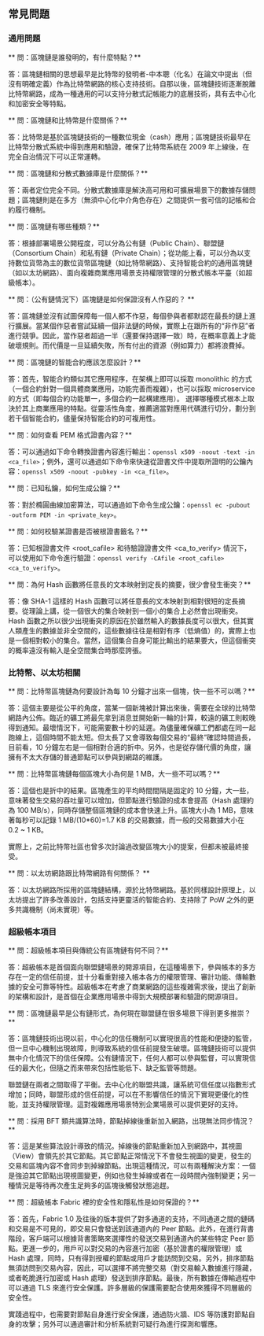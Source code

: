## 常見問題

### 通用問題
** 問：區塊鏈是誰發明的，有什麼特點？**

答：區塊鏈相關的思想最早是比特幣的發明者-中本聰（化名）在論文中提出（但沒有明確定義）作為比特幣網路的核心支持技術。自那以後，區塊鏈技術逐漸脫離比特幣網路，成為一種通用的可以支持分散式記帳能力的底層技術，具有去中心化和加密安全等特點。

** 問：區塊鏈和比特幣是什麼關係？**

答：比特幣是基於區塊鏈技術的一種數位現金（cash）應用；區塊鏈技術最早在比特幣分散式系統中得到應用和驗證，確保了比特幣系統在 2009 年上線後，在完全自治情況下可以正常運轉。

** 問：區塊鏈和分散式數據庫是什麼關係？**

答：兩者定位完全不同。分散式數據庫是解決高可用和可擴展場景下的數據存儲問題；區塊鏈則是在多方（無須中心化中介角色存在）之間提供一套可信的記帳和合約履行機制。

** 問：區塊鏈有哪些種類？**

答：根據部署場景公開程度，可以分為公有鏈（Public Chain）、聯盟鏈（Consortium Chain）和私有鏈（Private Chain）；從功能上看，可以分為以支持數位貨幣為主的數位貨幣區塊鏈（如比特幣網路）、支持智能合約的通用區塊鏈（如以太坊網路）、面向複雜商業應用場景支持權限管理的分散式帳本平臺（如超級帳本）。

** 問：（公有鏈情況下）區塊鏈是如何保證沒有人作惡的？ **

答：區塊鏈並沒有試圖保障每一個人都不作惡，每個參與者都默認在最長的鏈上進行擴展。當某個作惡者嘗試延續一個非法鏈的時候，實際上在跟所有的“非作惡”者進行競爭。因此，當作惡者超過一半（還要保持選擇一致）時，在概率意義上才能破壞規則。而代價是一旦延續失敗，所有付出的資源（例如算力）都將浪費掉。

** 問：區塊鏈的智能合約應該怎麼設計？**

答：首先，智能合約類似其它應用程序，在架構上即可以採取 monolithic 的方式（一個合約針對一個具體商業應用，功能完善而複雜），也可以採取 microservice 的方式（即每個合約功能單一，多個合約一起構建應用）。 選擇哪種模式根本上取決於其上商業應用的特點。從靈活性角度，推薦適當對應用代碼進行切分，劃分到若干個智能合約，儘量保持智能合約的可複用性。

** 問：如何查看 PEM 格式證書內容？**

答：可以通過如下命令轉換證書內容進行輸出：`openssl x509 -noout -text -in <ca_file>`；例外，還可以通過如下命令來快速從證書文件中提取所證明的公鑰內容：`openssl x509 -noout -pubkey -in <ca_file>`。

** 問：已知私鑰，如何生成公鑰？**

答：對於橢圓曲線加密算法，可以通過如下命令生成公鑰：`openssl ec -pubout -outform PEM -in <private_key>`。

** 問：如何校驗某證書是否被根證書籤名？**

答：已知根證書文件 <root_cafile> 和待驗證證書文件 <ca_to_verify> 情況下，可以使用如下命令進行驗證：`openssl verify -CAfile <root_cafile> <ca_to_verify>`。

** 問：為何 Hash 函數將任意長的文本映射到定長的摘要，很少會發生衝突？**

答：像 SHA-1 這樣的 Hash 函數可以將任意長的文本映射到相對很短的定長摘要。從理論上講，從一個很大的集合映射到一個小的集合上必然會出現衝突。Hash 函數之所以很少出現衝突的原因在於雖然輸入的數據長度可以很大，但其實人類產生的數據並非全空間的，這些數據往往是相對有序（低熵值）的，實際上也是一個相對較小的集合。當然，這個集合自身可能比輸出的結果要大，但這個衝突的概率遠沒有輸入是全空間集合時那麼誇張。

### 比特幣、以太坊相關

** 問：比特幣區塊鏈為何要設計為每 10 分鐘才出來一個塊，快一些不可以嗎？**

答：這個主要是從公平的角度，當某一個新塊被計算出來後，需要在全球的比特幣網路內公佈。臨近的礦工將最先拿到消息並開始新一輪的計算，較遠的礦工則較晚得到通知。最壞情況下，可能需要數十秒的延遲。為儘量確保礦工們都處在同一起跑線上，這個時間不能太短。但太長了又會導致每個交易的“最終”確認時間過長，目前看，10 分鐘左右是一個相對合適的折中。另外，也是從存儲代價的角度，讓擁有不太大存儲的普通節點可以參與到網路的維護。

** 問：比特幣區塊鏈每個區塊大小為何是 1 MB，大一些不可以嗎？**

答：這個也是折中的結果。區塊產生的平均時間間隔是固定的 10 分鐘，大一些，意味著發生交易的吞吐量可以增加，但節點進行驗證的成本會提高（Hash 處理約為 100 MB/s），同時存儲整個區塊鏈的成本會快速上升。區塊大小為 1 MB，意味著每秒可以記錄 1 MB/(10*60)=1.7 KB 的交易數據，而一般的交易數據大小在 0.2 ~ 1 KB。

實際上，之前比特幣社區也曾多次討論過改變區塊大小的提案，但都未被最終接受。

** 問：以太坊網路跟比特幣網路有何關係？ **

答：以太坊網路所採用的區塊鏈結構，源於比特幣網路。基於同樣設計原理上，以太坊提出了許多改善設計，包括支持更靈活的智能合約、支持除了 PoW 之外的更多共識機制（尚未實現）等。

### 超級帳本項目

** 問：超級帳本項目與傳統公有區塊鏈有何不同？**

答：超級帳本是首個面向聯盟鏈場景的開源項目，在這種場景下，參與帳本的多方存在一定的信任前提，並十分看重對接入帳本各方的權限管理、審計功能、傳輸數據的安全可靠等特性。超級帳本在考慮了商業網路的這些複雜需求後，提出了創新的架構和設計，是首個在企業應用場景中得到大規模部署和驗證的開源項目。

** 問：區塊鏈最早是公有鏈形式，為何現在聯盟鏈在很多場景下得到更多推崇？**

答：區塊鏈技術出現以前，中心化的信任機制可以實現很高的性能和便捷的監管，但一旦中心機制出現故障，則導致系統的信任前提發生破壞。區塊鏈技術可以提供無中介化情況下的信任保障。公有鏈情況下，任何人都可以參與監督，可以實現信任的最大化，但隨之而來帶來包括性能低下、缺乏監管等問題。

聯盟鏈在兩者之間取得了平衡。去中心化的聯盟共識，讓系統可信任度以指數形式增加；同時，聯盟形成的信任前提，可以在不影響信任的情況下實現更優化的性能，並支持權限管理。這對複雜應用場景特別企業場景可以提供更好的支持。

** 問：採用 BFT 類共識算法時，節點掉線後重新加入網路，出現無法同步情況？**

答：這是某些算法設計導致的情況。掉線後的節點重新加入到網路中，其視圖（View）會領先於其它節點。其它節點正常情況下不會發生視圖的變更，發生的交易和區塊內容不會同步到掉線節點。出現這種情況，可以有兩種解決方案：一個是強迫其它節點出現視圖變更，例如也發生掉線或者在一段時間內強制變更；另一種情況是等待再次產生足夠多的區塊後觸發狀態追趕。

** 問：超級帳本 Fabric 裡的安全性和隱私性是如何保證的？**

答：首先，Fabric 1.0 及往後的版本提供了對多通道的支持，不同通道之間的鏈碼和交易是不可見的，即交易只會發送到該通道內的 Peer 節點。此外，在進行背書階段，客戶端可以根據背書策略來選擇性的發送交易到通道內的某些特定 Peer 節點。更進一步的，用戶可以對交易的內容進行加密（基於證書的權限管理）或 Hash 處理，同時，只有得到授權的節點或用戶才能訪問到交易。另外，排序節點無須訪問到交易內容，因此，可以選擇不將完整交易（對交易輸入數據進行隱藏，或者乾脆進行加密或 Hash 處理）發送到排序節點。最後，所有數據在傳輸過程中可以通過 TLS 來進行安全保護。許多層級的保護需要配合使用來獲得不同層級的安全性。

實踐過程中，也需要對節點自身進行安全保護，通過防火牆、IDS 等防護對節點自身的攻擊；另外可以通過審計和分析系統對可疑行為進行探測和響應。
